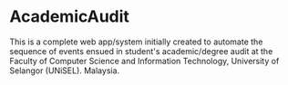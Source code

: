 AcademicAudit
=============

This is a complete web app/system initially created to automate the sequence of events ensued in student's academic/degree audit at the Faculty of Computer Science and Information Technology, University of Selangor (UNiSEL). Malaysia.
